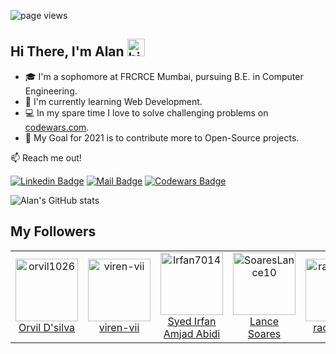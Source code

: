 ![page views](https://komarev.com/ghpvc/?username=iwtga&color=brightgreen)

## Hi There, I'm Alan <img src="https://user-images.githubusercontent.com/1303154/88677602-1635ba80-d120-11ea-84d8-d263ba5fc3c0.gif" width="28px" alt="hi">

- 🎓  I'm a sophomore at FRCRCE Mumbai, pursuing B.E. in Computer Engineering.
- 🌱 I'm currently learning Web Development.
- :computer: In my spare time I love to solve challenging problems on [codewars.com](https://www.codewars.com/).
- :goal_net: My Goal for 2021 is to contribute more to Open-Source projects.

:mailbox: Reach me out!

[![Linkedin Badge](https://img.shields.io/badge/-Alan%20Almeida-0e76a8?style=flat&labelColor=0e76a8&logo=linkedin&logoColor=white)](https://www.linkedin.com/in/alan-almeida-43281b1a0//) [![Mail Badge](https://img.shields.io/badge/-Alan%20Almeida-c0392b?style=flat&labelColor=c0392b&logo=gmail&logoColor=white)](mailto:alan241093@gmail.com) [![Codewars Badge](https://www.codewars.com/users/iwtga/badges/micro)](https://www.codewars.com/users/iwtga)

![Alan's GitHub stats](https://github-readme-stats.vercel.app/api?username=iwtga&show_icons=true&theme=merko)
<!--- ![](https://github-readme-streak-stats.herokuapp.com/?user=iwtga&show_icons=true&theme=merko) --->

## My Followers
<!--START_SECTION:top-followers-->
<table>
  <tr>
    <td align="center">
      <a href="https://github.com/orvil1026">
        <img src="https://avatars2.githubusercontent.com/u/58859056" width="100px;" alt="orvil1026"/>
      </a>
      <br />
      <a href="https://github.com/orvil1026">Orvil D'silva</a>
    </td>
    <td align="center">
      <a href="https://github.com/viren-vii">
        <img src="https://avatars2.githubusercontent.com/u/56278281" width="100px;" alt="viren-vii"/>
      </a>
      <br />
      <a href="https://github.com/viren-vii">viren-vii</a>
    </td>
    <td align="center">
      <a href="https://github.com/Irfan7014">
        <img src="https://avatars2.githubusercontent.com/u/57263241" width="100px;" alt="Irfan7014"/>
      </a>
      <br />
      <a href="https://github.com/Irfan7014">Syed Irfan Amjad Abidi</a>
    </td>
    <td align="center">
      <a href="https://github.com/SoaresLance10">
        <img src="https://avatars2.githubusercontent.com/u/65091622" width="100px;" alt="SoaresLance10"/>
      </a>
      <br />
      <a href="https://github.com/SoaresLance10">Lance Soares</a>
    </td>
    <td align="center">
      <a href="https://github.com/rachel-ux">
        <img src="https://avatars2.githubusercontent.com/u/63053089" width="100px;" alt="rachel-ux"/>
      </a>
      <br />
      <a href="https://github.com/rachel-ux">rachel-ux</a>
    </td>
    <td align="center">
      <a href="https://github.com/warrenferns">
        <img src="https://avatars2.githubusercontent.com/u/75610517" width="100px;" alt="warrenferns"/>
      </a>
      <br />
      <a href="https://github.com/warrenferns">Warren Fernandes</a>
    </td>
    <td align="center">
      <a href="https://github.com/a-1043161">
        <img src="https://avatars2.githubusercontent.com/u/71065561" width="100px;" alt="a-1043161"/>
      </a>
      <br />
      <a href="https://github.com/a-1043161">a-1043161</a>
    </td>
  </tr>
</table>
<!--END_SECTION:top-followers-->